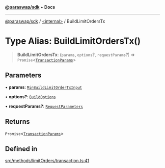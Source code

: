 [**@paraswap/sdk**](../../README.md) • **Docs**

***

[@paraswap/sdk](../../globals.md) / [\<internal\>](../README.md) / BuildLimitOrdersTx

# Type Alias: BuildLimitOrdersTx()

> **BuildLimitOrdersTx**: (`params`, `options`?, `requestParams`?) => `Promise`\<[`TransactionParams`](../../interfaces/TransactionParams.md)\>

## Parameters

• **params**: [`MinBuildLimitOrderTxInput`](MinBuildLimitOrderTxInput.md)

• **options?**: [`BuildOptions`](../../type-aliases/BuildOptions.md)

• **requestParams?**: [`RequestParameters`](RequestParameters.md)

## Returns

`Promise`\<[`TransactionParams`](../../interfaces/TransactionParams.md)\>

## Defined in

[src/methods/limitOrders/transaction.ts:41](https://github.com/paraswap/paraswap-sdk/blob/master/src/methods/limitOrders/transaction.ts#L41)
